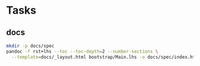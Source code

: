 # Tasks

<!-- maid-tasks -->

## docs

```sh
mkdir -p docs/spec
pandoc -f rst+lhs --toc --toc-depth=2 --number-sections \
  --template=docs/_layout.html bootstrap/Main.lhs -o docs/spec/index.html
```
